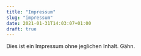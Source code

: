 ```yaml
---
title: "Impressum"
slug: "impressum"
date: 2021-01-31T14:03:07+01:00
draft: true
---
```


Dies ist ein Impressum ohne jeglichen Inhalt. Gähn.